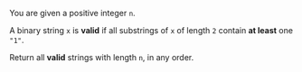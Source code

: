 You are given a positive integer `n`.

A binary string `x` is **valid** if all substrings of `x` of length `2` contain **at least** one `"1"`.

Return all **valid** strings with length `n`, in any order.